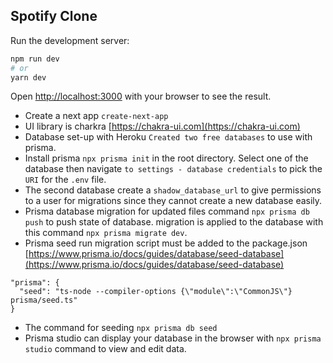 ## Spotify Clone 
Run the development server:

```bash
npm run dev
# or
yarn dev
```
Open [http://localhost:3000](http://localhost:3000) with your browser to see the result.
- Create a next app `create-next-app`
- UI library is charkra [https://chakra-ui.com](https://chakra-ui.com)
- Database set-up with Heroku `Created two free databases` to use with prisma.
- Install prisma `npx prisma init` in the root directory. Select one of the database then navigate `to settings - database credentials` to 
pick the `URI` for the `.env` file.
- The second database create a `shadow_database_url` to give permissions to a user for migrations since they cannot create a new database easily. 
- Prisma database migration for updated files command `npx prisma db push` to push state of database. migration is applied to the database with this command `npx prisma migrate dev`.
- Prisma seed run migration script must be added to the package.json [https://www.prisma.io/docs/guides/database/seed-database](https://www.prisma.io/docs/guides/database/seed-database)
 ```
 "prisma": {
   "seed": "ts-node --compiler-options {\"module\":\"CommonJS\"} prisma/seed.ts"
} 
```
- The command for seeding `npx prisma db seed `
- Prisma studio can display your database in the browser with `npx prisma studio` command to view and edit data.